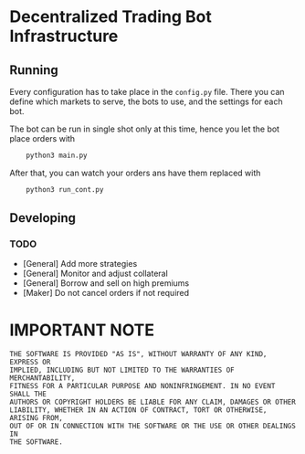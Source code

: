 # Decentralized Trading Bot Infrastructure

## Running

Every configuration has to take place in the `config.py` file. There you
can define which markets to serve, the bots to use, and the settings for
each bot.

The bot can be run in single shot only at this time, hence you let the
bot place orders with

```python
    python3 main.py
```

After that, you can watch your orders ans have them replaced with 

```python
    python3 run_cont.py
```

## Developing

### TODO

* [General] Add more strategies
* [General] Monitor and adjust collateral
* [General] Borrow and sell on high premiums
* [Maker] Do not cancel orders if not required

# IMPORTANT NOTE

    THE SOFTWARE IS PROVIDED "AS IS", WITHOUT WARRANTY OF ANY KIND, EXPRESS OR
    IMPLIED, INCLUDING BUT NOT LIMITED TO THE WARRANTIES OF MERCHANTABILITY,
    FITNESS FOR A PARTICULAR PURPOSE AND NONINFRINGEMENT. IN NO EVENT SHALL THE
    AUTHORS OR COPYRIGHT HOLDERS BE LIABLE FOR ANY CLAIM, DAMAGES OR OTHER
    LIABILITY, WHETHER IN AN ACTION OF CONTRACT, TORT OR OTHERWISE, ARISING FROM,
    OUT OF OR IN CONNECTION WITH THE SOFTWARE OR THE USE OR OTHER DEALINGS IN
    THE SOFTWARE.
